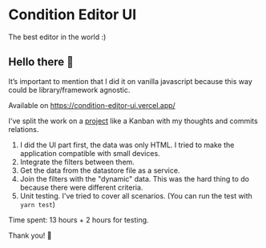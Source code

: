 # Condition Editor UI

The best editor in the world :)

## Hello there 👋

It’s important to mention that I did it on vanilla javascript because this way could be library/framework agnostic.

Available on <https://condition-editor-ui.vercel.app/>

I've split the work on a [project](https://github.com/users/diegogriep/projects/3) like a Kanban with my thoughts and commits relations.

1. I did the UI part first, the data was only HTML. I tried to make the application compatible with small devices.
2. Integrate the filters between them.
3. Get the data from the datastore file as a service.
4. Join the filters with the "dynamic" data. This was the hard thing to do because there were different criteria.
5. Unit testing. I've tried to cover all scenarios. (You can run the test with `yarn test`)

Time spent: 13 hours + 2 hours for testing.

Thank you! 🙏
